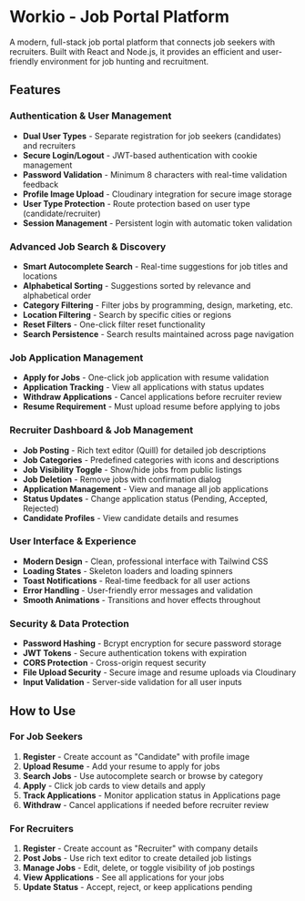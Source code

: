 # Workio - Job Portal Platform

A modern, full-stack job portal platform that connects job seekers with recruiters. Built with React and Node.js, it provides an efficient and user-friendly environment for job hunting and recruitment.

## Features

###  Authentication & User Management
- **Dual User Types** - Separate registration for job seekers (candidates) and recruiters
- **Secure Login/Logout** - JWT-based authentication with cookie management
- **Password Validation** - Minimum 8 characters with real-time validation feedback
- **Profile Image Upload** - Cloudinary integration for secure image storage
- **User Type Protection** - Route protection based on user type (candidate/recruiter)
- **Session Management** - Persistent login with automatic token validation

###  Advanced Job Search & Discovery
- **Smart Autocomplete Search** - Real-time suggestions for job titles and locations
- **Alphabetical Sorting** - Suggestions sorted by relevance and alphabetical order
- **Category Filtering** - Filter jobs by programming, design, marketing, etc.
- **Location Filtering** - Search by specific cities or regions
- **Reset Filters** - One-click filter reset functionality
- **Search Persistence** - Search results maintained across page navigation


###  Job Application Management
- **Apply for Jobs** - One-click job application with resume validation
- **Application Tracking** - View all applications with status updates
- **Withdraw Applications** - Cancel applications before recruiter review
- **Resume Requirement** - Must upload resume before applying to jobs

###  Recruiter Dashboard & Job Management
- **Job Posting** - Rich text editor (Quill) for detailed job descriptions
- **Job Categories** - Predefined categories with icons and descriptions
- **Job Visibility Toggle** - Show/hide jobs from public listings
- **Job Deletion** - Remove jobs with confirmation dialog
- **Application Management** - View and manage all job applications
- **Status Updates** - Change application status (Pending, Accepted, Rejected)
- **Candidate Profiles** - View candidate details and resumes

###  User Interface & Experience
- **Modern Design** - Clean, professional interface with Tailwind CSS
- **Loading States** - Skeleton loaders and loading spinners
- **Toast Notifications** - Real-time feedback for all user actions
- **Error Handling** - User-friendly error messages and validation
- **Smooth Animations** - Transitions and hover effects throughout


###  Security & Data Protection
- **Password Hashing** - Bcrypt encryption for secure password storage
- **JWT Tokens** - Secure authentication tokens with expiration
- **CORS Protection** - Cross-origin request security
- **File Upload Security** - Secure image and resume uploads via Cloudinary
- **Input Validation** - Server-side validation for all user inputs


## How to Use

### For Job Seekers
1. **Register** - Create account as "Candidate" with profile image
2. **Upload Resume** - Add your resume to apply for jobs
3. **Search Jobs** - Use autocomplete search or browse by category
4. **Apply** - Click job cards to view details and apply
5. **Track Applications** - Monitor application status in Applications page
6. **Withdraw** - Cancel applications if needed before recruiter review

### For Recruiters
1. **Register** - Create account as "Recruiter" with company details
2. **Post Jobs** - Use rich text editor to create detailed job listings
3. **Manage Jobs** - Edit, delete, or toggle visibility of job postings
4. **View Applications** - See all applications for your jobs
5. **Update Status** - Accept, reject, or keep applications pending
